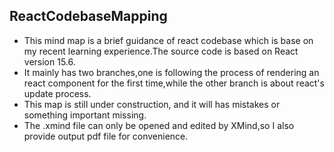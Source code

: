 ReactCodebaseMapping
--
- This mind map is a brief guidance of react codebase which is base on my recent learning experience.The source code is based on React version 15.6.<br/>
- It mainly has two branches,one is following the process of rendering an react component for the first time,while the other branch is about react's update process.<br/>
- This map is still under construction, and it will has mistakes or something important missing.<br/>
- The .xmind file can only be opened and edited by XMind,so I also provide output pdf file for convenience.
